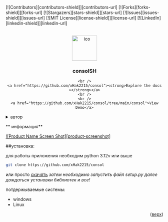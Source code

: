 
<a id="readme-top"></a>

[![Contributors][contributors-shield]][contributors-url]
[![Forks][forks-shield]][forks-url]
[![Stargazers][stars-shield]][stars-url]
[![Issues][issues-shield]][issues-url]
[![MIT License][license-shield]][license-url]
[![LinkedIn][linkedin-shield]][linkedin-url]



<!-- PROJECT LOGO -->

<br />
<div align="center">
  <a href="https://github.com/xHak2215/consol">
    <img src="https://iimg.su/i/KXEGh" alt="ico" width="80" height="80">
  </a>

  <h3 align="center">consolSH</h3>

  <p align="center">

    <br />
    <a href="https://github.com/xHak2215/consol"><strong>Explore the docs »</strong></a>
    <br />
    <br />
    <a href="https://github.com/xHak2215/consol/tree/main/consol">View Demo</a>
  </p>
</div>



<details>
  <summary>автор</summary>
  <ol>
    <li>
      <a href="#about-the-project">основной проект</a>
      <ul>
    <li>

  </ol>
</details>




<!-- consolSH -->
** информация**

[![Product Name Screen Shot][product-screenshot]](https://example.com)

##установка:

для работы приложения необходим python 3.12v или выше  

```sh
git clone https://github.com/xHak2215/consol
```
или просто  <a href="https://github.com/xHak2215/consol/archive/refs/heads/main.zip">скачять</a> 
*затем необходимо запустить файл setup.py далее дождаться установки библиотек и все!*


потдержываемые системы:
* windows
* Linux





<p align="right">(<a href="#readme-top">верх</a>)</p>










